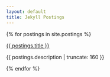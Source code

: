 ```yaml
---
layout: default
title: Jekyll Postings
---
```


<link rel="stylesheet" href="index.css" />

{% for postings in site.postings %}


<a href="{{ postings.url | prepend: site.baseurl }}">{{ postings.title }}

</a>

<p class="post-excerpt">{{ postings.description | truncate: 160 }}</p>

{% endfor %}      
